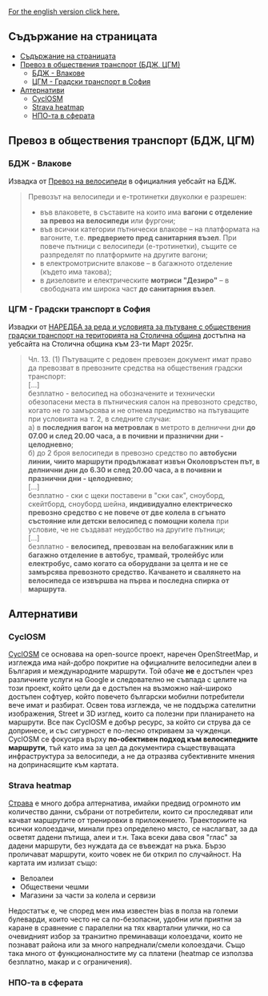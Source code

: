 [For the english version click here.](Readme.md)

## Съдържание на страницата

- [Съдържание на страницата](#съдържание-на-страницата)
- [Превоз в обществения транспорт (БДЖ, ЦГМ)](#превоз-в-обществения-транспорт-бдж-цгм)
  - [БДЖ - Влакове](#бдж---влакове)
  - [ЦГМ - Градски транспорт в София](#цгм---градски-транспорт-в-софия)
- [Алтернативи](#алтернативи)
  - [CyclOSM](#cyclosm)
  - [Strava heatmap](#strava-heatmap)
  - [НПО-та в сферата](#нпо-та-в-сферата)

## Превоз в обществения транспорт (БДЖ, ЦГМ)

### БДЖ - Влакове

Извадка от [Превоз на велосипеди](https://www.bdz.bg/bg/a/prevoz-na-velosipedi) в официалния уебсайт на БДЖ.

<blockquote>
Превозът на велосипеди и е-тротинетки двуколки е разрешен:

- във влаковете, в съставите на които има **вагони с отделение за превоз на велосипеди** или фургони;
- във всички категории пътнически влакове – на платформата на вагоните, т.е. **предверието пред санитарния възел**. При повече пътници с велосипеди (е-тротинетки), същите се разпределят по платформите на другите вагони;
- в електромотрисните влакове – в багажното отделение (където има такова);
- в дизеловите и електрическите **мотриси "Дезиро"** – в свободната им широка част **до санитарния възел**.
  
</blockquote>

### ЦГМ - Градски транспорт в София

Извадки от [НАРЕДБА за реда и условията за пътуване с обществения градски транспорт на територията на Столична община](https://sofia.obshtini.bg/doc/3526687/0) достъпна на уебсайта на Столична община към 23-ти Март 2025г.

<blockquote>

Чл. 13. (1) Пътуващите с редовен превозен документ имат право да превозват в превозните средства на обществения градски транспорт:\
[...]\
безплатно - велосипед на обозначените и технически обезопасени места в пътническия салон на превозното средство, когато не го замърсява и не отнема предимство на пътуващите при условията на т. 2, в следните случаи:\
а) в **последния вагон на метровлак** в метрото в делнични дни **до 07.00 и след 20.00 часа, а в почивни и празнични дни - целодневно**;\
б) до 2 броя велосипеди в превозно средство по **автобусни линии, чиито маршрути продължават извън Околовръстен път, в делнични дни до 6.30 и след 20.00 часа, а в почивни и празнични дни - целодневно**;\
[...]\
безплатно - ски с щеки поставени в "ски сак", сноуборд, скейтборд, сноуборд шейна, **индивидуално електрическо превозно средство с не повече от две колела в сгънато състояние или детски велосипед с помощни колела** при условие, че не създават неудобство на другите пътници;\
[...]\
безплатно - **велосипед, превозван на велобагажник или в багажно отделение в автобус, трамвай, тролейбус или електробус, само когато са оборудвани за целта и не се замърсява превозното средство. Качването и свалянето на велосипеда се извършва на първа и последна спирка от маршрута**.
</blockquote>

## Алтернативи

### CyclOSM

[CyclOSM](cyclosm.org) се основава на open-source проект, наречен OpenStreetMap, и изглежда има най-добро покритие на официалните велосипедни алеи в България и международните маршрути. Той обаче **не** е достъпен чрез различните услуги на Google и следователно не съвпада с целите на този проект, който цели да е достъпен на възможно най-широко достъпен софтуер, който повечето български мобилни потребители вече имат и разбират. Освен това изглежда, че не поддържа сателитни изображения, Street и 3D изглед, които са полезни при планирането на маршрути. Все пак CyclOSM е добър ресурс, за който си струва да се допринесе, и със сигурност е по-лесно откриваем за чужденци.
CyclOSM се фокусира върху **по-обективен подход към велосипедните маршрути**, тъй като има за цел да документира съществуващата инфраструктура за велосипеди, а не да отразява субективните мнения на допринасящите към картата.

### Strava heatmap

[Страва](https://www.strava.com/maps/global-heatmap?sport=Ride&style=standard&terrain=false&labels=true&poi=true&cPhotos=true&gColor=mobileblue&gOpacity=100#7.64/42.856/25.244) е много добра алтернатива, имайки предвид огромното им количество данни, събрани от потребители, които си проследяват или качват маршрутите от тренировки в приложението. Траекториите на всички колоездачи, минали през определено място, се наслагват, за да осветят дадени пътища, алеи и т.н. Така всеки дава своя "глас" за дадени маршрути, без нуждата да се въвеждат на ръка. Бързо проличават маршрути, които човек не би открил по случайност.
На картата им излизат също:

- Велоалеи
- Обществени чешми
- Магазини за части за колела и сервизи

Недостатък е, че според мен има известен bias в полза на големи булеварди, които често не са по-безопасни, удобни или приятни за каране в сравнение с паралелни на тях квартални улички, но са очевидният избор за транзитно преминаващи колоездачи, които не познават района или за много напреднали/смели колоездачи.
Също така много от функционалностите му са платени (heatmap се използва безплатно, макар и с ограничения).

### НПО-та в сферата



